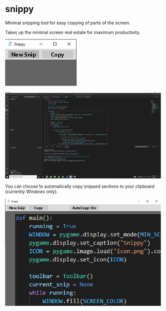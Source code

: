 # snippy
Minimal snipping tool for easy copying of parts of the screen.

Takes up the minimal screen real estate for maximum productivity.

![Snippy is small.](https://github.com/QueenChristina/snippy/blob/main/Snippy-New.PNG)

![What snipping looks like.](https://github.com/QueenChristina/snippy/blob/main/Snippy-Snipping.png)

You can choose to automatically copy snipped sections to your clipboard (currently Windows only).

![What zooming in to snipped section looks like.](https://github.com/QueenChristina/snippy/blob/main/Snippy-CropandZoom.PNG)
